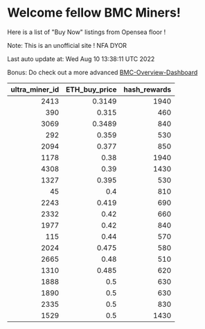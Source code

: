 # Welcome fellow BMC Miners!
Here is a list of "Buy Now" listings from Opensea floor !

Note: This is an unofficial site ! NFA DYOR

Last auto update at: Wed Aug 10 13:38:11 UTC 2022

Bonus: Do check out a more advanced [BMC-Overview-Dashboard](https://dune.com/defifunk/BMC-Overview-Dashboard)


|   ultra_miner_id |   ETH_buy_price |   hash_rewards |
|-----------------:|----------------:|---------------:|
|             2413 |          0.3149 |           1940 |
|              390 |          0.315  |            460 |
|             3069 |          0.3489 |            840 |
|              292 |          0.359  |            530 |
|             2094 |          0.377  |            850 |
|             1178 |          0.38   |           1940 |
|             4308 |          0.39   |           1430 |
|             1327 |          0.395  |            530 |
|               45 |          0.4    |            810 |
|             2243 |          0.419  |            690 |
|             2332 |          0.42   |            660 |
|             1977 |          0.42   |            840 |
|              115 |          0.44   |            570 |
|             2024 |          0.475  |            580 |
|             2665 |          0.48   |            510 |
|             1310 |          0.485  |            620 |
|             1888 |          0.5    |            630 |
|             1890 |          0.5    |            630 |
|             2335 |          0.5    |            830 |
|             1529 |          0.5    |           1430 |